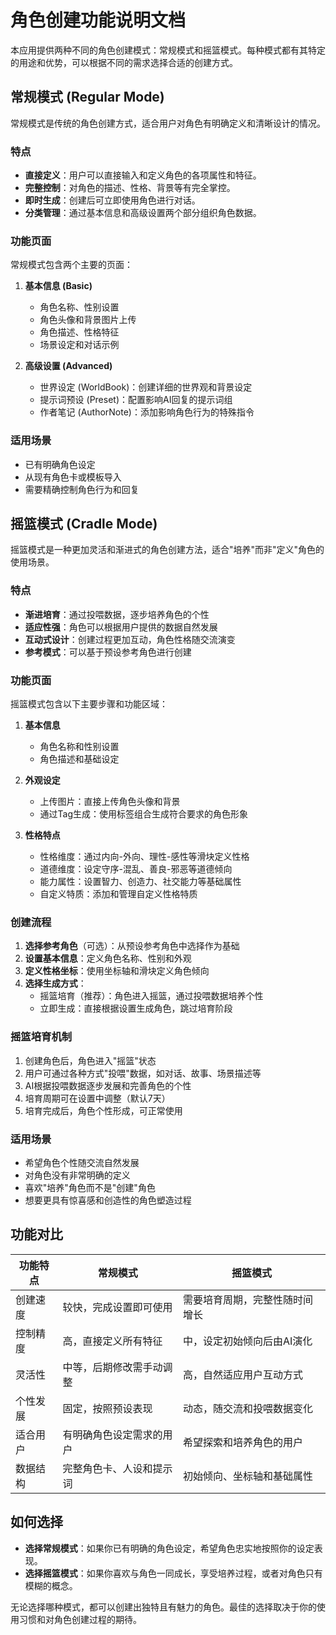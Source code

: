 # 角色创建功能说明文档

本应用提供两种不同的角色创建模式：常规模式和摇篮模式。每种模式都有其特定的用途和优势，可以根据不同的需求选择合适的创建方式。

## 常规模式 (Regular Mode)

常规模式是传统的角色创建方式，适合用户对角色有明确定义和清晰设计的情况。

### 特点

- **直接定义**：用户可以直接输入和定义角色的各项属性和特征。
- **完整控制**：对角色的描述、性格、背景等有完全掌控。
- **即时生成**：创建后可立即使用角色进行对话。
- **分类管理**：通过基本信息和高级设置两个部分组织角色数据。

### 功能页面

常规模式包含两个主要的页面：

1. **基本信息 (Basic)**
   - 角色名称、性别设置
   - 角色头像和背景图片上传
   - 角色描述、性格特征
   - 场景设定和对话示例

2. **高级设置 (Advanced)**
   - 世界设定 (WorldBook)：创建详细的世界观和背景设定
   - 提示词预设 (Preset)：配置影响AI回复的提示词组
   - 作者笔记 (AuthorNote)：添加影响角色行为的特殊指令

### 适用场景

- 已有明确角色设定
- 从现有角色卡或模板导入
- 需要精确控制角色行为和回复

## 摇篮模式 (Cradle Mode)

摇篮模式是一种更加灵活和渐进式的角色创建方法，适合"培养"而非"定义"角色的使用场景。

### 特点

- **渐进培育**：通过投喂数据，逐步培养角色的个性
- **适应性强**：角色可以根据用户提供的数据自然发展
- **互动式设计**：创建过程更加互动，角色性格随交流演变
- **参考模式**：可以基于预设参考角色进行创建

### 功能页面

摇篮模式包含以下主要步骤和功能区域：

1. **基本信息**
   - 角色名称和性别设置
   - 角色描述和基础设定

2. **外观设定**
   - 上传图片：直接上传角色头像和背景
   - 通过Tag生成：使用标签组合生成符合要求的角色形象

3. **性格特点**
   - 性格维度：通过内向-外向、理性-感性等滑块定义性格
   - 道德维度：设定守序-混乱、善良-邪恶等道德倾向
   - 能力属性：设置智力、创造力、社交能力等基础属性
   - 自定义特质：添加和管理自定义性格特质

### 创建流程

1. **选择参考角色**（可选）：从预设参考角色中选择作为基础
2. **设置基本信息**：定义角色名称、性别和外观
3. **定义性格坐标**：使用坐标轴和滑块定义角色倾向
4. **选择生成方式**：
   - 摇篮培育（推荐）：角色进入摇篮，通过投喂数据培养个性
   - 立即生成：直接根据设置生成角色，跳过培育阶段

### 摇篮培育机制

1. 创建角色后，角色进入"摇篮"状态
2. 用户可通过各种方式"投喂"数据，如对话、故事、场景描述等
3. AI根据投喂数据逐步发展和完善角色的个性
4. 培育周期可在设置中调整（默认7天）
5. 培育完成后，角色个性形成，可正常使用

### 适用场景

- 希望角色个性随交流自然发展
- 对角色没有非常明确的定义
- 喜欢"培养"角色而不是"创建"角色
- 想要更具有惊喜感和创造性的角色塑造过程

## 功能对比

| 功能特点 | 常规模式 | 摇篮模式 |
|---------|---------|---------|
| 创建速度 | 较快，完成设置即可使用 | 需要培育周期，完整性随时间增长 |
| 控制精度 | 高，直接定义所有特征 | 中，设定初始倾向后由AI演化 |
| 灵活性 | 中等，后期修改需手动调整 | 高，自然适应用户互动方式 |
| 个性发展 | 固定，按照预设表现 | 动态，随交流和投喂数据变化 |
| 适合用户 | 有明确角色设定需求的用户 | 希望探索和培养角色的用户 |
| 数据结构 | 完整角色卡、人设和提示词 | 初始倾向、坐标轴和基础属性 |

## 如何选择

- **选择常规模式**：如果你已有明确的角色设定，希望角色忠实地按照你的设定表现。
- **选择摇篮模式**：如果你喜欢与角色一同成长，享受培养过程，或者对角色只有模糊的概念。

无论选择哪种模式，都可以创建出独特且有魅力的角色。最佳的选择取决于你的使用习惯和对角色创建过程的期待。
